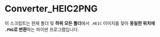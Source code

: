 # Converter_HEIC2PNG
이 스크립트는 현재 폴더 및 **하위 모든 폴더**에서 `.HEIC` 이미지를 찾아 **동일한 위치에 `.PNG`로 변환**하는 파이썬 프로그램입니다.
